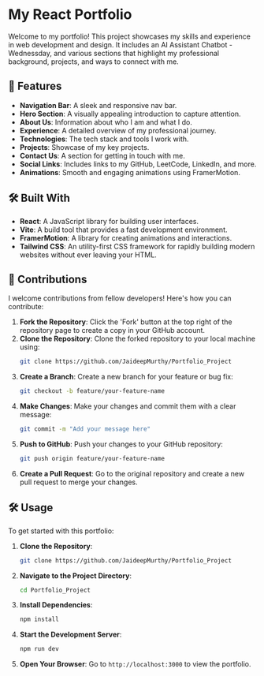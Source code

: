 # My React Portfolio

Welcome to my portfolio! This project showcases my skills and experience in web development and design. It includes an AI Assistant Chatbot - Wednessday, and various sections that highlight my professional background, projects, and ways to connect with me.

## 🚀 Features

- **Navigation Bar**: A sleek and responsive nav bar.
- **Hero Section**: A visually appealing introduction to capture attention.
- **About Us**: Information about who I am and what I do.
- **Experience**: A detailed overview of my professional journey.
- **Technologies**: The tech stack and tools I work with.
- **Projects**: Showcase of my key projects.
- **Contact Us**: A section for getting in touch with me.
- **Social Links**: Includes links to my GitHub, LeetCode, LinkedIn, and more.
- **Animations**: Smooth and engaging animations using FramerMotion.

## 🛠️ Built With

- **React**: A JavaScript library for building user interfaces.
- **Vite**: A build tool that provides a fast development environment.
- **FramerMotion**: A library for creating animations and interactions.
- **Tailwind CSS**: An utility-first CSS framework for rapidly building modern websites without ever leaving your HTML.


## 🤝 Contributions

I welcome contributions from fellow developers! Here's how you can contribute:

1. **Fork the Repository**: Click the 'Fork' button at the top right of the repository page to create a copy in your GitHub account.
2. **Clone the Repository**: Clone the forked repository to your local machine using:
    ```bash
    git clone https://github.com/JaideepMurthy/Portfolio_Project
    ```
3. **Create a Branch**: Create a new branch for your feature or bug fix:
    ```bash
    git checkout -b feature/your-feature-name
    ```
4. **Make Changes**: Make your changes and commit them with a clear message:
    ```bash
    git commit -m "Add your message here"
    ```
5. **Push to GitHub**: Push your changes to your GitHub repository:
    ```bash
    git push origin feature/your-feature-name
    ```
6. **Create a Pull Request**: Go to the original repository and create a new pull request to merge your changes.

## 🛠️ Usage

To get started with this portfolio:

1. **Clone the Repository**:
    ```bash
    git clone https://github.com/JaideepMurthy/Portfolio_Project
    ```
2. **Navigate to the Project Directory**:
    ```bash
    cd Portfolio_Project
    ```
3. **Install Dependencies**:
    ```bash
    npm install
    ```
4. **Start the Development Server**:
    ```bash
    npm run dev
    ```
5. **Open Your Browser**: Go to `http://localhost:3000` to view the portfolio.
